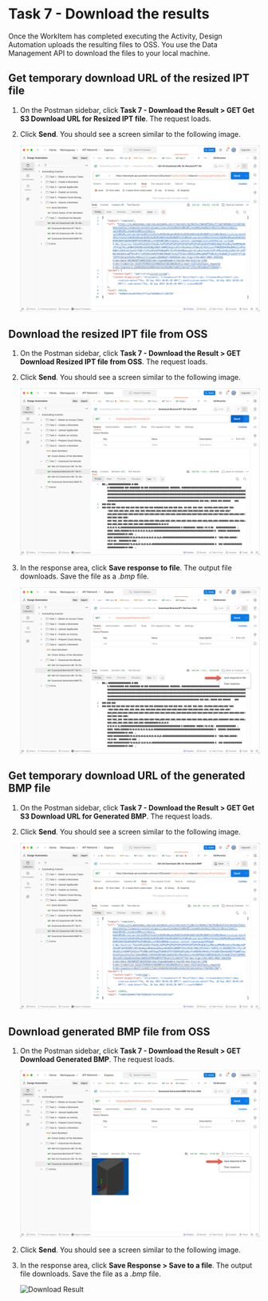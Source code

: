# Task 7 - Download the results

Once the WorkItem has completed executing the Activity, Design Automation uploads the resulting files to OSS. You use the Data Management API to download the files to your local machine.


## Get temporary download URL of the resized IPT file

1. On the Postman sidebar, click **Task 7 - Download the Result > GET Get S3 Download URL for Resized IPT file**. The request loads.

2. Click **Send**. You should see a screen similar to the following image.

    ![Download Result](../images/task7-download_step_1.png "Download Result")

## Download the resized IPT file from OSS

1. On the Postman sidebar, click **Task 7 - Download the Result > GET Download Resized IPT file from OSS**. The request loads.

2. Click **Send**. You should see a screen similar to the following image.

    ![Download Result](../images/task7-download_step_2.png "Download Result")

3. In the response area, click **Save response to file**. The output file downloads. Save the file as a *.bmp* file.

    ![Save Result](../images/task7-download_step_2b.png "Save Result")

## Get temporary download URL of the generated BMP file

1. On the Postman sidebar, click **Task 7 - Download the Result > GET Get S3 Download URL for Generated BMP**. The request loads.

2. Click **Send**. You should see a screen similar to the following image.

    ![Download Result](../images/task7-download_step_3.png "Download Result")


## Download generated BMP file from OSS

1. On the Postman sidebar, click **Task 7 - Download the Result > GET Download Generated BMP**. The request loads.

    ![Download Result](../images/task7-download_step_4.png "Download Result")

2. Click **Send**. You should see a screen similar to the following image.

3. In the response area, click **Save Response > Save to a file**. The output file downloads. Save the file as a *.bmp* file.

    ![Download Result](../images/task7-download_step_5.png "Download Result")
